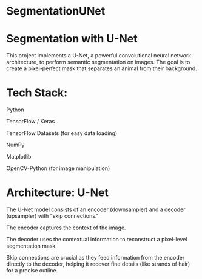 # SegmentationUNet


# Segmentation with U-Net
This project implements a U-Net, a powerful convolutional neural network architecture, to perform semantic segmentation on images. The goal is to create a pixel-perfect mask that separates an animal from their background.


# Tech Stack:

Python

TensorFlow / Keras

TensorFlow Datasets (for easy data loading)

NumPy

Matplotlib

OpenCV-Python (for image manipulation)

# Architecture: U-Net

The U-Net model consists of an encoder (downsampler) and a decoder (upsampler) with "skip connections."

The encoder captures the context of the image.

The decoder uses the contextual information to reconstruct a pixel-level segmentation mask.

Skip connections are crucial as they feed information from the encoder directly to the decoder, helping it recover fine details (like strands of hair) for a precise outline.

